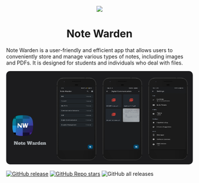 <p align="center">
  <img src="../note_warden/assets/app_icon.png" height="128">
  <h1 align="center">Note Warden</h1>
</p>

Note Warden is a user-friendly and efficient app that allows users to conveniently store and manage various types of notes, including images and PDFs. It is designed for students and individuals who deal with files.

<img width="1012" alt="github-banner" src="./assets/Note%20Warden.png" style="border-radius: 10px;">


[![GitHub release](https://img.shields.io/github/v/release/saffron-codes/note_warden?color=orange&label=latest%20release&sort=semver&style=flat-square)](https://github.com/saffron-codes/note_warden/releases/latest)
[![GitHub Repo stars](https://img.shields.io/github/stars/saffron-codes/note_warden?style=flat-square)](https://github.com/saffron-codes/note_warden/stargazers)
![GitHub all releases](https://img.shields.io/github/downloads/saffron-codes/note_warden/total?style=flat-square)







